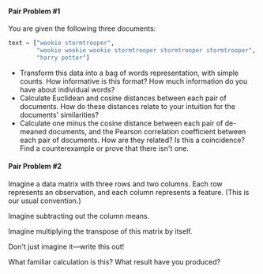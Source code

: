 #### Pair Problem #1

You are given the following three documents:

```python
text = ["wookie stormtrooper",
        "wookie wookie wookie stormtrooper stormtrooper stormtrooper",
        "harry potter"]
```

- Transform this data into a bag of words representation, with simple counts. How informative is this format? How much information do you have about individual words?
- Calculate Euclidean and cosine distances between each pair of documents. How do these distances relate to your intuition for the documents' similarities?
- Calculate one minus the cosine distance between each pair of de-meaned documents, and the Pearson correlation coefficient between each pair of documents. How are they related? Is this a coincidence? Find a counterexample or prove that there isn't one.

#### Pair Problem #2

Imagine a data matrix with three rows and two columns. Each row represents an observation, and each column represents a feature. (This is our usual convention.)

Imagine subtracting out the column means.

Imagine multiplying the transpose of this matrix by itself.

Don't just imagine it—write this out!

What familiar calculation is this? What result have you produced?